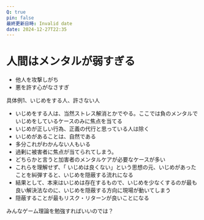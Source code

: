 ```yaml
---
Q: true
pin: false
最終更新日時: Invalid date
date: 2024-12-27T22:35
---
```

# 人間はメンタルが弱すぎる

- 他人を攻撃しがち
- 悪を許す心がなさすぎ

具体例1、いじめをする人、許さない人

- いじめをする人は、当然ストレス解消とかでやる。ここでは負のメンタルでいじめをしているケースのみに焦点を当てる  
- いじめが正しい行為、正義の代行と思っている人は除く  
- いじめがあることは、自然である  
- 多分これがわかんない人もいる  
- 過剰に被害者に焦点が当てられてしまう。  
- どちらかと言うと加害者のメンタルケアが必要なケースが多い  
- これらを理解せず、「 いじめは良くない」という思想の元、いじめがあったことを糾弾すると、いじめを隠蔽する流れになる  
- 結果として、本来はいじめは存在するもので、いじめを少なくするのが最も良い解決法なのに、いじめを隠蔽する方向に現場が動いてしまう  
- 隠蔽することが最もリスク・リターンが良いことになる  

みんなゲーム理論を勉強すればいいのでは？